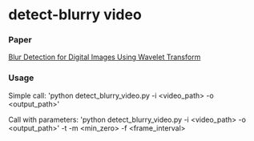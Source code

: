 # detect-blurry video

### Paper
[Blur Detection for Digital Images Using Wavelet Transform](http://www.cs.cmu.edu/~htong/pdf/ICME04_tong.pdf)

### Usage

Simple call:
'python detect_blurry_video.py -i <video_path> -o <output_path>'

Call with parameters:
'python detect_blurry_video.py -i <video_path> -o <output_path>' -t <threshold> -m <min_zero> -f <frame_interval>
